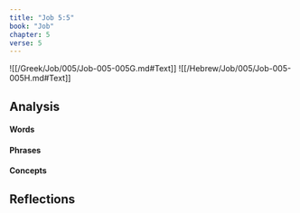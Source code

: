 ```yaml
---
title: "Job 5:5"
book: "Job"
chapter: 5
verse: 5
---
```

![[/Greek/Job/005/Job-005-005G.md#Text]]
![[/Hebrew/Job/005/Job-005-005H.md#Text]]

## Analysis

#### Words

#### Phrases

#### Concepts

## Reflections
